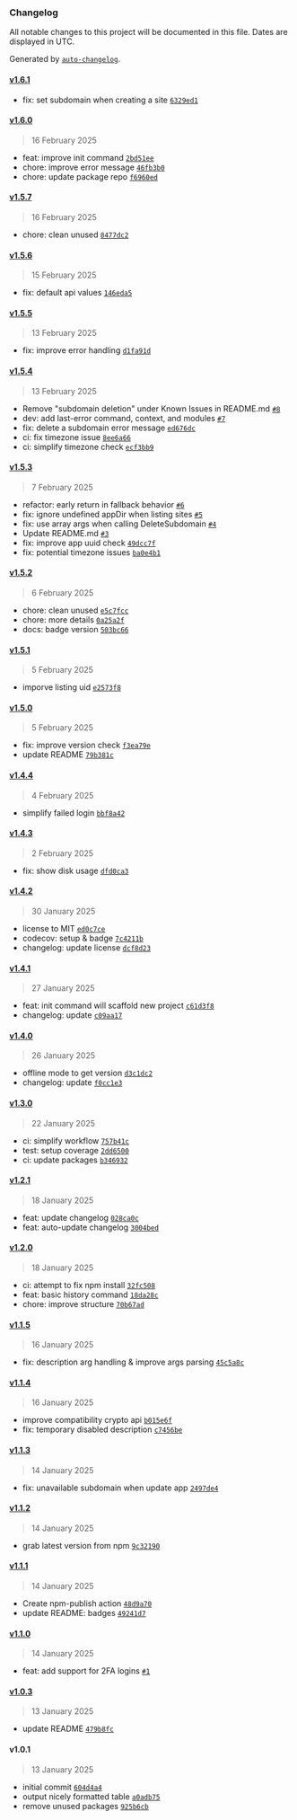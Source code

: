 ### Changelog

All notable changes to this project will be documented in this file. Dates are displayed in UTC.

Generated by [`auto-changelog`](https://github.com/CookPete/auto-changelog).

#### [v1.6.1](https://github.com/HeyPuter/puter-cli/compare/v1.6.0...v1.6.1)

- fix: set subdomain when creating a site [`6329ed1`](https://github.com/HeyPuter/puter-cli/commit/6329ed1c766b8eb722ac8c03c9ffe61dbba4a66c)

#### [v1.6.0](https://github.com/HeyPuter/puter-cli/compare/v1.5.7...v1.6.0)

> 16 February 2025

- feat: improve init command [`2bd51ee`](https://github.com/HeyPuter/puter-cli/commit/2bd51ee01d0636b7979a9f55d3c746287c3b512a)
- chore: improve error message [`46fb3b0`](https://github.com/HeyPuter/puter-cli/commit/46fb3b063c1c74d0006138cd400b6ad207e784d9)
- chore: update package repo [`f6960ed`](https://github.com/HeyPuter/puter-cli/commit/f6960ed6f8e6fb793a6b8340476ab22778b44c14)

#### [v1.5.7](https://github.com/HeyPuter/puter-cli/compare/v1.5.6...v1.5.7)

> 16 February 2025

- chore: clean unused [`8477dc2`](https://github.com/HeyPuter/puter-cli/commit/8477dc294773c99270a83dc22ae602abe92621cf)

#### [v1.5.6](https://github.com/HeyPuter/puter-cli/compare/v1.5.5...v1.5.6)

> 15 February 2025

- fix: default api values [`146eda5`](https://github.com/HeyPuter/puter-cli/commit/146eda560da02f21a04523333b615c9ee2372322)

#### [v1.5.5](https://github.com/HeyPuter/puter-cli/compare/v1.5.4...v1.5.5)

> 13 February 2025

- fix: improve error handling [`d1fa91d`](https://github.com/HeyPuter/puter-cli/commit/d1fa91db09f08238c6be684ffe4688a0064f06cd)

#### [v1.5.4](https://github.com/HeyPuter/puter-cli/compare/v1.5.3...v1.5.4)

> 13 February 2025

- Remove "subdomain deletion" under Known Issues in README.md [`#8`](https://github.com/HeyPuter/puter-cli/pull/8)
- dev: add last-error command, context, and modules [`#7`](https://github.com/HeyPuter/puter-cli/pull/7)
- fix: delete a subdomain error message [`ed676dc`](https://github.com/HeyPuter/puter-cli/commit/ed676dc9d1364fabf242098e142a84c305dff177)
- ci: fix timezone issue [`8ee6a66`](https://github.com/HeyPuter/puter-cli/commit/8ee6a66db36f7ca00eb81a12c8bac094e057f534)
- ci: simplify timezone check [`ecf3bb9`](https://github.com/HeyPuter/puter-cli/commit/ecf3bb98bec5c093c23772280e3ee52aab8f3e8f)

#### [v1.5.3](https://github.com/HeyPuter/puter-cli/compare/v1.5.2...v1.5.3)

> 7 February 2025

- refactor: early return in fallback behavior [`#6`](https://github.com/HeyPuter/puter-cli/pull/6)
- fix: ignore undefined appDir when listing sites [`#5`](https://github.com/HeyPuter/puter-cli/pull/5)
- fix: use array args when calling DeleteSubdomain [`#4`](https://github.com/HeyPuter/puter-cli/pull/4)
- Update README.md [`#3`](https://github.com/HeyPuter/puter-cli/pull/3)
- fix: improve app uuid check [`49dcc7f`](https://github.com/HeyPuter/puter-cli/commit/49dcc7f1220a58987601e8054b0d4a450cd02afe)
- fix: potential timezone issues [`ba0e4b1`](https://github.com/HeyPuter/puter-cli/commit/ba0e4b183efb82a0c252e5c6250d976f1efe19cd)

#### [v1.5.2](https://github.com/HeyPuter/puter-cli/compare/v1.5.1...v1.5.2)

> 6 February 2025

- chore: clean unused [`e5c7fcc`](https://github.com/HeyPuter/puter-cli/commit/e5c7fcca3096b4b2c0659d84d8de63dce039a765)
- chore: more details [`0a25a2f`](https://github.com/HeyPuter/puter-cli/commit/0a25a2fb7efa9a67033b4e483305da44a68f2c9a)
- docs: badge version [`503bc66`](https://github.com/HeyPuter/puter-cli/commit/503bc6667666b14f85245887a3bf2071711dc4e1)

#### [v1.5.1](https://github.com/HeyPuter/puter-cli/compare/v1.5.0...v1.5.1)

> 5 February 2025

- imporve listing uid [`e2573f8`](https://github.com/HeyPuter/puter-cli/commit/e2573f83df6b47d8ab32ffc66ab19a9c984dd250)

#### [v1.5.0](https://github.com/HeyPuter/puter-cli/compare/v1.4.4...v1.5.0)

> 5 February 2025

- fix: improve version check [`f3ea79e`](https://github.com/HeyPuter/puter-cli/commit/f3ea79e3156632f892558489dfd34b1119948a48)
- update README [`79b381c`](https://github.com/HeyPuter/puter-cli/commit/79b381c57935cae5ffb9edf5ad11aca395ae8f8d)

#### [v1.4.4](https://github.com/HeyPuter/puter-cli/compare/v1.4.3...v1.4.4)

> 4 February 2025

- simplify failed login [`bbf8a42`](https://github.com/HeyPuter/puter-cli/commit/bbf8a429c1d2a64fbb03fb42f461bcc1a32c8379)

#### [v1.4.3](https://github.com/HeyPuter/puter-cli/compare/v1.4.2...v1.4.3)

> 2 February 2025

- fix: show disk usage [`dfd0ca3`](https://github.com/HeyPuter/puter-cli/commit/dfd0ca302f459b7295593c8d0147df15e488c963)

#### [v1.4.2](https://github.com/HeyPuter/puter-cli/compare/v1.4.1...v1.4.2)

> 30 January 2025

- license to MIT [`ed0c7ce`](https://github.com/HeyPuter/puter-cli/commit/ed0c7cefba242a5d8fe701cddf5adbe32121bca7)
- codecov: setup & badge [`7c4211b`](https://github.com/HeyPuter/puter-cli/commit/7c4211b6ea7b882485e3dfbaa17887a2d1fabccc)
- changelog: update license [`dcf8d23`](https://github.com/HeyPuter/puter-cli/commit/dcf8d232160cf74d13267baa07a8f36578df9443)

#### [v1.4.1](https://github.com/HeyPuter/puter-cli/compare/v1.4.0...v1.4.1)

> 27 January 2025

- feat: init command will scaffold new project [`c61d3f8`](https://github.com/HeyPuter/puter-cli/commit/c61d3f8669d66eb1a869db38b877d226d00b8aca)
- changelog: update [`c09aa17`](https://github.com/HeyPuter/puter-cli/commit/c09aa179bd0ad2f437bdf779916050c2496424cd)

#### [v1.4.0](https://github.com/HeyPuter/puter-cli/compare/v1.3.0...v1.4.0)

> 26 January 2025

- offline mode to get version [`d3c1dc2`](https://github.com/HeyPuter/puter-cli/commit/d3c1dc275bf8a1f38f083c8cdb066fb884a08138)
- changelog: update [`f0cc1e3`](https://github.com/HeyPuter/puter-cli/commit/f0cc1e36b2b246d65a88f32c626942c0e15ac245)

#### [v1.3.0](https://github.com/HeyPuter/puter-cli/compare/v1.2.1...v1.3.0)

> 22 January 2025

- ci: simplify workflow [`757b41c`](https://github.com/HeyPuter/puter-cli/commit/757b41caa62dc71946e7f1ffb34a32f2871248e0)
- test: setup coverage [`2dd6500`](https://github.com/HeyPuter/puter-cli/commit/2dd650088ad9ecb6f7f9cd60b3dab80d48ac2611)
- ci: update packages [`b346932`](https://github.com/HeyPuter/puter-cli/commit/b346932c4b6af2d8e43279ad3f35c45e451fd9f0)

#### [v1.2.1](https://github.com/HeyPuter/puter-cli/compare/v1.2.0...v1.2.1)

> 18 January 2025

- feat: update changelog [`028ca0c`](https://github.com/HeyPuter/puter-cli/commit/028ca0cf72e09bb63468d2b0a0ba7602d3b870ad)
- feat: auto-update changelog [`3004bed`](https://github.com/HeyPuter/puter-cli/commit/3004beda6afcf68cc916d544a45be85fa7e658e3)

#### [v1.2.0](https://github.com/HeyPuter/puter-cli/compare/v1.1.5...v1.2.0)

> 18 January 2025

- ci: attempt to fix npm install [`32fc508`](https://github.com/HeyPuter/puter-cli/commit/32fc508c4807119de485926674274b70e034288f)
- feat: basic history command [`18da28c`](https://github.com/HeyPuter/puter-cli/commit/18da28c83aa0760128d7b18e66e6b4d2b08b48d3)
- chore: improve structure [`70b67ad`](https://github.com/HeyPuter/puter-cli/commit/70b67adad5bd5e0bad4a9276160d17538d9b4bb6)

#### [v1.1.5](https://github.com/HeyPuter/puter-cli/compare/v1.1.4...v1.1.5)

> 16 January 2025

- fix: description arg handling & improve args parsing [`45c5a8c`](https://github.com/HeyPuter/puter-cli/commit/45c5a8c19034379e3cd7f30e724b8675d98bf28f)

#### [v1.1.4](https://github.com/HeyPuter/puter-cli/compare/v1.1.3...v1.1.4)

> 16 January 2025

- improve compatibility crypto api [`b015e6f`](https://github.com/HeyPuter/puter-cli/commit/b015e6f1318a2c4994675dd7390fab09d45bf3e9)
- fix: temporary disabled description [`c7456be`](https://github.com/HeyPuter/puter-cli/commit/c7456bed1c496f1a52156801aa4c0ea0191279c7)

#### [v1.1.3](https://github.com/HeyPuter/puter-cli/compare/v1.1.2...v1.1.3)

> 14 January 2025

- fix: unavailable subdomain when update app [`2497de4`](https://github.com/HeyPuter/puter-cli/commit/2497de41b5691df4d3a141952841c08cace4703c)

#### [v1.1.2](https://github.com/HeyPuter/puter-cli/compare/v1.1.1...v1.1.2)

> 14 January 2025

- grab latest version from npm [`9c32190`](https://github.com/HeyPuter/puter-cli/commit/9c321906415dfb5baa3d2bbba7b352f2766f8b84)

#### [v1.1.1](https://github.com/HeyPuter/puter-cli/compare/v1.1.0...v1.1.1)

> 14 January 2025

- Create npm-publish action [`48d9a70`](https://github.com/HeyPuter/puter-cli/commit/48d9a709417664900681e2219ea2af5e9bf33c01)
- update README: badges [`49241d7`](https://github.com/HeyPuter/puter-cli/commit/49241d7144c8c128955891a64acb448e79e1822c)

#### [v1.1.0](https://github.com/HeyPuter/puter-cli/compare/v1.0.3...v1.1.0)

> 14 January 2025

- feat: add support for 2FA logins [`#1`](https://github.com/HeyPuter/puter-cli/pull/1)

#### [v1.0.3](https://github.com/HeyPuter/puter-cli/compare/v1.0.1...v1.0.3)

> 13 January 2025

- update README [`479b8fc`](https://github.com/HeyPuter/puter-cli/commit/479b8fc9c784061146f453bc68759dbdb417ea1e)

#### v1.0.1

> 13 January 2025

- initial commit [`604d4a4`](https://github.com/HeyPuter/puter-cli/commit/604d4a47c8b593b7e24757c115df728f09233664)
- output nicely formatted table [`a0adb75`](https://github.com/HeyPuter/puter-cli/commit/a0adb75813bcecb21878c8ae7228b0ecbfdb397f)
- remove unused packages [`925b6cb`](https://github.com/HeyPuter/puter-cli/commit/925b6cbf827e619e65eb5afaa566a4d14e919cb8)
